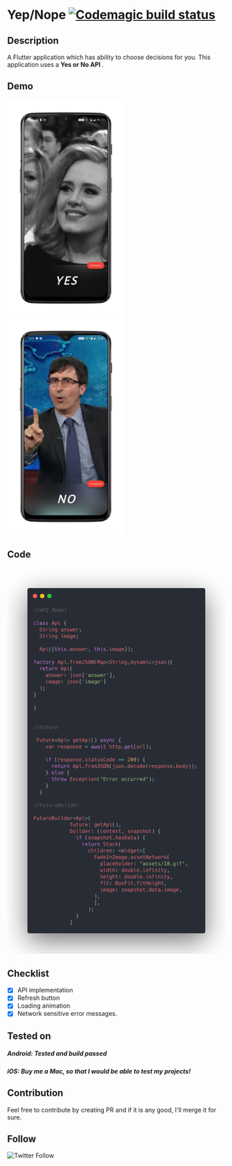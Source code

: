 # Yep/Nope [![Codemagic build status](https://api.codemagic.io/apps/5d78a17e55e230001ad02de0/5d78a17e55e230001ad02ddf/status_badge.svg)](https://codemagic.io/apps/5d78a17e55e230001ad02de0/5d78a17e55e230001ad02ddf/latest_build)

## Description

A Flutter application which has ability to choose decisions for you. This application uses a <b> Yes or No API </b>.

## Demo

<img src="https://github.com/Imgkl/yep-nope/blob/master/preview/1571765380242.png" height="500"> <img src="https://github.com/Imgkl/yep-nope/blob/master/preview/1571765388246.png" height="500">


## Code 
<img src="https://github.com/Imgkl/yep-nope/blob/master/code.png">


## Checklist

- [x] API implementation
- [x] Refresh button
- [x] Loading animation
- [x] Network sensitive error messages.

## Tested on

##### Android: *Tested and build passed*
##### iOS: *Buy me a Mac, so that I would be able to test my projects!*


## Contribution

Feel free to contribute by creating PR and if it is any good, I'll merge it for sure.

## Follow
![Twitter Follow](https://img.shields.io/twitter/follow/im_gkl?label=Follow&style=for-the-badge)
